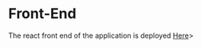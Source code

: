 # Front-End

The react front end of the application is deployed <a href="https://lucid-beaver-323918.netlify.com/"> Here</a>>
